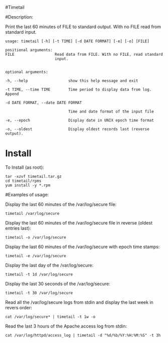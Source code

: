 #Timetail

#Description:

Print the last 60 minutes of FILE to standard output. With no FILE read from standard input. 

	usage: timetail [-h] [-t TIME] [-d DATE FORMAT] [-e] [-o] [FILE]
	
	positional arguments:
	FILE                  Read data from FILE. With no FILE, read standard
        	              input.
	
	
	optional arguments:

	-h, --help            		show this help message and exit
	
	-t TIME, --time TIME  		Time period to display data from log. Append

	-d DATE FORMAT, --date DATE FORMAT
	
                        		Time and date format of the input file

	-e, --epoch           		Display date in UNIX epoch time format

	-o, --oldest          		Display oldest records last (reverse output).

# Install

To Install (as root):

	tar -xzvf timetail.tar.gz
	cd timetail/rpms
	yum install -y *.rpm

#Examples of usage:

Display the last 60 minutes of the /var/log/secure file:

	timetail /var/log/secure

Display the last 60 minutes of the /var/log/secure file in reverse (oldest entries last):

	timetail -o /var/log/secure

Display the last 60 minutes of the /var/log/secure with epoch time stamps:

	timetail -e /var/log/secure

Display the last day of the /var/log/secure:

	timetail -t 1d /var/log/secure

Display the last 30 seconds of the /var/log/secure:

	timetail -t 30 /var/log/secure

Read all the /var/log/secure logs from stdin and display the last week in revers order:

	cat /var/log/secure* | timetail -t 1w -o

Read the last 3 hours of the Apache access log from stdin:

	cat /var/log/httpd/access_log | timetail -d "%d/%b/%Y:%H:%M:%S" -t 3h

